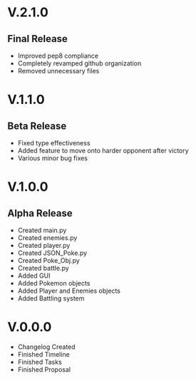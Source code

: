 # V.2.1.0
## Final Release
- Improved pep8 compliance
- Completely revamped github organization
- Removed unnecessary files

# V.1.1.0
## Beta Release
- Fixed type effectiveness
- Added feature to move onto harder opponent after victory
- Various minor bug fixes

# V.1.0.0
## Alpha Release
- Created main.py
- Created enemies.py
- Created player.py
- Created JSON_Poke.py
- Created Poke_Obj.py
- Created battle.py
- Added GUI
- Added Pokemon objects
- Added Player and Enemies objects
- Added Battling system

# V.0.0.0
- Changelog Created
- Finished Timeline
- Finished Tasks
- Finished Proposal
